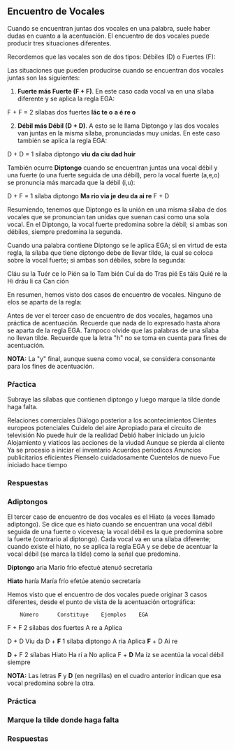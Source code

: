 ## Encuentro de Vocales

Cuando se encuentran juntas dos vocales en una palabra, suele haber dudas en cuanto a la acentuación. El encuentro de dos vocales puede producir tres situaciones diferentes.

Recordemos que las vocales son de dos tipos: Débiles (D) o Fuertes (F):

Las situaciones que pueden producirse cuando se encuentran dos vocales juntas son las siguientes:

1. **Fuerte más Fuerte (F + F)**. En este caso cada vocal va en una sílaba diferente y se aplica la regla EGA:

F + F   = 2 sílabas   dos fuertes   **lác te o**    **a é re o**

2. **Débil más Débil (D + D)**. A esto se le llama Diptongo y las dos vocales van juntas en la misma sílaba, pronunciadas muy unidas. En este caso también se aplica la regla EGA:

D + D   = 1 sílaba    diptongo    **viu da   ciu dad    huir**

También ocurre **Diptongo** cuando se encuentran juntas una vocal débil y una fuerte (o una fuerte seguida de una débil), pero la vocal fuerte (a,e,o) se pronuncia más marcada que la débil (i,u):

D + F   = 1 sílaba    diptongo    **Ma rio    via je    deu da    ai re**
F + D   

Resumiendo, tenemos que Diptongo es la unión en una misma sílaba de dos vocales que se pronuncian tan unidas que suenan casi como una sola vocal. En el Diptongo, la vocal fuerte predomina sobre la débil; si ambas son débiles, siempre predomina la segunda.

Cuando una palabra contiene Diptongo se le aplica EGA; si en virtud de esta regla, la sílaba que tiene diptongo debe de llevar tilde, la cual se coloca sobre la vocal fuerte; si ambas son débiles, sobre la segunda:

Cláu su la
Tuér ce lo
Pién sa lo
Tam bién
Cuí da do
Tras pié
Es táis
Quié re la
Hi dráu li ca
Can ción

En resumen, hemos visto dos casos de encuentro de vocales. Ninguno de elos se aparta de la regla:

Antes de ver el tercer caso de encuentro de dos vocales, hagamos una práctica de acentuación. Recuerde que nada de lo expresado hasta ahora se aparta de la regla EGA. Tampoco olvide que las palabras de una sílaba no llevan tilde. Recuerde que la letra "h" no se toma en cuenta para fines de acentuación.

**NOTA:** La "y" final, aunque suena como vocal, se considera consonante para los fines de acentuación.

### Pŕactica

Subraye las sílabas que contienen diptongo y luego marque la tilde donde haga falta.

Relaciones comerciales
Diálogo posterior a los acontecimientos
Clientes europeos potenciales
Cuidelo del aire
Apropiado para el circuito de televisión
No puede huir de la realidad
Debió haber iniciado un juicio
Alojamiento y viaticos
las acciones de la viudad
Aunque se pierda al cliente
Ya se procesio a iniciar el inventario
Acuerdos periodicos
Anuncios publicitarios eficientes
Pienselo cuidadosamente
Cuentelos de nuevo
Fue iniciado hace tiempo

### Respuestas

### Adiptongos
El tercer caso de encuentro de dos vocales es el Hiato (a veces llamado adiptongo). Se dice que es hiato cuando se encuentran una vocal débil seguida de una fuerte o vicevesa; la vocal débil es la que predomina sobre la fuerte (contrario al diptongo).
Cada vocal va en una sílaba diferente; cuando existe el hiato, no se aplica la regla EGA y se debe de acentuar la vocal débil (se marca la tilde) como la señal que predomina.

**Diptongo**
aria
Mario
frio
efectué
atenuó
secretaria

**Hiato**
haría
María
frío
efetúe
atenúo
secretaría

Hemos visto que el encuentro de dos vocales puede originar 3 casos diferentes, desde el punto de vista de la acentuación ortográfica:

        Número      Constituye    Ejemplos    EGA
F + F   2 sílabas   dos fuertes   A re a    Aplica

D + D                             Viu da
D + **F**   1 sílaba    diptongo      A ria     Aplica
**F** + D                             Ai re

**D** + F   2 sílabas   Hiato         Ha rí a   No aplica
F + **D**                             Ma íz     se acentúa la vocal débil siempre


**NOTA:** Las letras **F** y **D** (en negrillas) en el cuadro anterior indican que esa vocal predomina sobre la otra.

### Práctica

### Marque la tilde donde haga falta

### Respuestas

